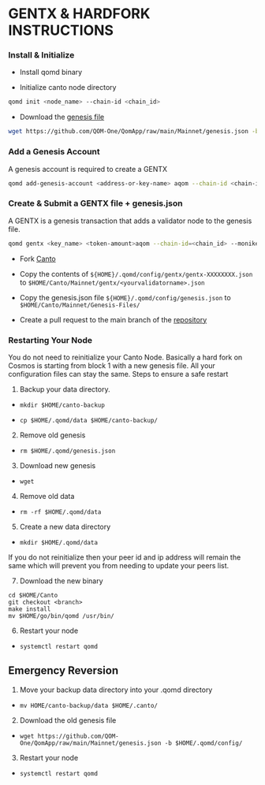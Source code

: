 # GENTX & HARDFORK INSTRUCTIONS

### Install & Initialize 

* Install qomd binary

* Initialize canto node directory 
```bash
qomd init <node_name> --chain-id <chain_id>
```
* Download the [genesis file](https://github.com/QOM-One/QomApp/raw/main/Mainnet/genesis.json)
```bash
wget https://github.com/QOM-One/QomApp/raw/main/Mainnet/genesis.json -b $HOME/.qomd/config
```

### Add a Genesis Account
A genesis account is required to create a GENTX

```bash
qomd add-genesis-account <address-or-key-name> aqom --chain-id <chain-id>
```
### Create & Submit a GENTX file + genesis.json
A GENTX is a genesis transaction that adds a validator node to the genesis file.
```bash
qomd gentx <key_name> <token-amount>aqom --chain-id=<chain_id> --moniker=<your_moniker> --commission-max-change-rate=0.01 --commission-max-rate=0.10 --commission-rate=0.05 --details="<details here>" --security-contact="<email>" --website="<website>"
```
* Fork [Canto](https://github.com/QOM-One/QomApp)

* Copy the contents of `${HOME}/.qomd/config/gentx/gentx-XXXXXXXX.json` to `$HOME/Canto/Mainnet/gentx/<yourvalidatorname>.json`

* Copy the genesis.json file `${HOME}/.qomd/config/genesis.json` to `$HOME/Canto/Mainnet/Genesis-Files/`

* Create a pull request to the main branch of the [repository](https://github.com/QOM-One/QomApp/Mainnet/gentx)

### Restarting Your Node

You do not need to reinitialize your Canto Node. Basically a hard fork on Cosmos is starting from block 1 with a new genesis file. All your configuration files can stay the same. Steps to ensure a safe restart

1) Backup your data directory. 
* `mkdir $HOME/canto-backup` 

* `cp $HOME/.qomd/data $HOME/canto-backup/`

2) Remove old genesis 

* `rm $HOME/.qomd/genesis.json`

3) Download new genesis

* `wget`

4) Remove old data

* `rm -rf $HOME/.qomd/data`

5) Create a new data directory

* `mkdir $HOME/.qomd/data`

If you do not reinitialize then your peer id and ip address will remain the same which will prevent you from needing to update your peers list.

7) Download the new binary
```
cd $HOME/Canto
git checkout <branch>
make install
mv $HOME/go/bin/qomd /usr/bin/
```


6) Restart your node

* `systemctl restart qomd`

## Emergency Reversion

1) Move your backup data directory into your .qomd directory 

* `mv HOME/canto-backup/data $HOME/.canto/`

2) Download the old genesis file

* `wget https://github.com/QOM-One/QomApp/raw/main/Mainnet/genesis.json -b $HOME/.qomd/config/`

3) Restart your node

* `systemctl restart qomd`